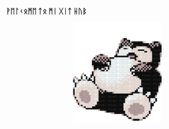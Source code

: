 ### ᚹᛖᛚᚲᛟᛗᛖ ᛏᛟ ᛗᛁ ᚷᛁᛏ ᚺᚢᛒ

<p align="center">
<img width="200" src="1983718_ac2bd.gif">
</p>
<!--
**Iago-Fereguetti18/Iago-Fereguetti18** is a ✨ _special_ ✨ repository because its `README.md` (this file) appears on your GitHub profile.

Here are some ideas to get you started:

- 🔭 I’m currently working on ...
- 🌱 I’m currently learning ...
- 👯 I’m looking to collaborate on ...
- 🤔 I’m looking for help with ...
- 💬 Ask me about ...
- 📫 How to reach me: ...
- 😄 Pronouns: ...
- ⚡ Fun fact: ...
-->
